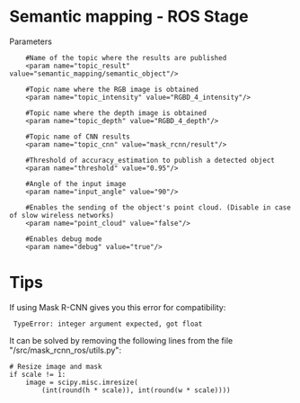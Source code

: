 # Semantic mapping - ROS Stage

Parameters

        #Name of the topic where the results are published
        <param name="topic_result" value="semantic_mapping/semantic_object"/>
        
        #Topic name where the RGB image is obtained
	    <param name="topic_intensity" value="RGBD_4_intensity"/>
	    
        #Topic name where the depth image is obtained
        <param name="topic_depth" value="RGBD_4_depth"/>
        
        #Topic name of CNN results
        <param name="topic_cnn" value="mask_rcnn/result"/>
        
        #Threshold of accuracy_estimation to publish a detected object        
        <param name="threshold" value="0.95"/>
        
        #Angle of the input image
        <param name="input_angle" value="90"/>
        
        #Enables the sending of the object's point cloud. (Disable in case of slow wireless networks)
        <param name="point_cloud" value="false"/>        
        
        #Enables debug mode
	    <param name="debug" value="true"/>
	  
	  
# Tips
	    
If using Mask R-CNN gives you this error for compatibility:
   
     TypeError: integer argument expected, got float

It can be solved by removing the following lines from the file "/src/mask_rcnn_ros/utils.py":

    # Resize image and mask
    if scale != 1:
        image = scipy.misc.imresize(
            (int(round(h * scale)), int(round(w * scale))))
